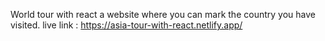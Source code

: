 World tour with react a website where you can mark the country you have visited. 
live link : https://asia-tour-with-react.netlify.app/